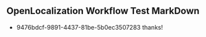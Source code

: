 ## OpenLocalization Workflow Test MarkDown
* 9476bdcf-9891-4437-81be-5b0ec3507283 
thanks!<!--HONumber=Mar16_HO3-->
